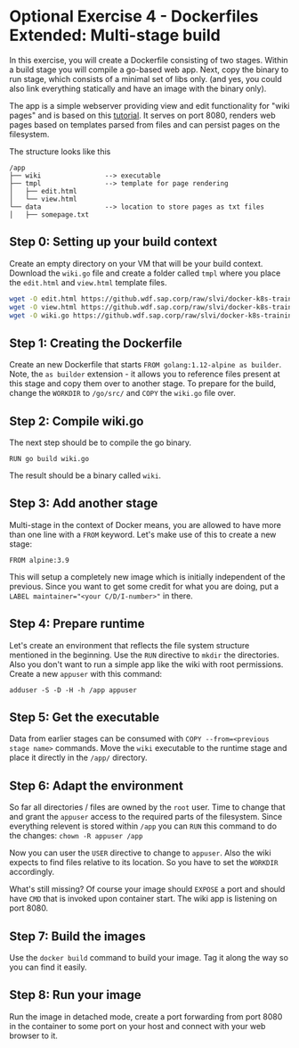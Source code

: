 # Optional Exercise 4 - Dockerfiles Extended: Multi-stage build

In this exercise, you will create a Dockerfile consisting of two stages. Within a build stage you will compile a go-based web app. Next, copy the binary to run stage, which consists of a minimal set of libs only. (and yes, you could also link everything statically and have an image with the binary only). 

The app is a simple webserver providing view and edit functionality for "wiki pages" and is based on this [tutorial](https://golang.org/doc/articles/wiki/). It serves on port 8080, renders web pages based on templates parsed from files and can persist pages on the filesystem.

The structure looks like this
```
/app
├── wiki                --> executable
├── tmpl                --> template for page rendering
│   ├── edit.html
│   └── view.html
└── data                --> location to store pages as txt files
│   ├── somepage.txt
```

## Step 0: Setting up your build context

Create an empty directory on your VM that will be your build context. Download the `wiki.go` file and create a folder called `tmpl` where you place the `edit.html` and `view.html` template files.

```bash
wget -O edit.html https://github.wdf.sap.corp/raw/slvi/docker-k8s-training/master/docker/res/edit.html
wget -O view.html https://github.wdf.sap.corp/raw/slvi/docker-k8s-training/master/docker/res/view.html
wget -O wiki.go https://github.wdf.sap.corp/raw/slvi/docker-k8s-training/master/docker/res/wiki.go
```

## Step 1: Creating the Dockerfile

Create an new Dockerfile that starts `FROM golang:1.12-alpine as builder`. Note, the `as builder` extension - it allows you to reference files present at this stage and copy them over to another stage.
To prepare for the build, change the `WORKDIR` to `/go/src/` and `COPY` the `wiki.go` file over.

## Step 2: Compile wiki.go
The next step should be to compile the go binary. 

`RUN go build wiki.go`

The result should be a binary called `wiki`.

## Step 3: Add another stage
Multi-stage in the context of Docker means, you are allowed to have more than one line with a `FROM` keyword. Let's make use of this to create a new stage:

`FROM alpine:3.9`

This will setup a completely new image which is initially independent of the previous. Since you want to get some credit for what you are doing, put a `LABEL maintainer="<your C/D/I-number>"` in there.

## Step 4: Prepare runtime
Let's create an environment that reflects the file system structure mentioned in the beginning. Use the `RUN` directive to `mkdir` the directories. Also you don't want to run a simple app like the wiki with root permissions. Create a new `appuser` with this command:

`adduser -S -D -H -h /app appuser`

## Step 5: Get the executable 
Data from earlier stages can be consumed with `COPY --from=<previous stage name>` commands. Move the `wiki` executable to the runtime stage and place it directly in the `/app/` directory.

## Step 6: Adapt the environment
So far all directories / files are owned by the `root` user. Time to change that and grant the `appuser` access to the required parts of the filesystem. Since everything relevent is stored within `/app` you can `RUN` this command to do the changes: `chown -R appuser /app`

Now you can user the `USER` directive to change to `appuser`. Also the wiki expects to find files relative to its location. So you have to set the `WORKDIR` accordingly.

What's still missing? Of course your image should `EXPOSE` a port and should have `CMD` that is invoked upon container start. 
The wiki app is listening on port 8080.

## Step 7: Build the images

Use the `docker build` command to build your image. Tag it along the way so you can find it easily.

## Step 8: Run your image

Run the image in detached mode, create a port forwarding from port 8080 in the container to some port on your host and connect with your web browser to it.
